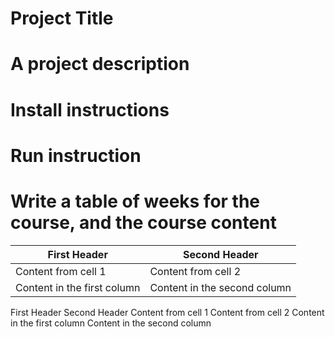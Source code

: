 # Project Title

# A project description

# Install instructions

# Run instruction

# Write a table of weeks for the course, and the course content

| First Header                | Second Header                |
| --------------------------- | ---------------------------- |
| Content from cell 1         | Content from cell 2          |
| Content in the first column | Content in the second column |

First Header Second Header
Content from cell 1 Content from cell 2
Content in the first column Content in the second column
